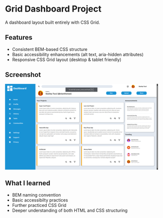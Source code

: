 # Grid Dashboard Project

A dashboard layout built entirely with CSS Grid.

## Features

- Consistent BEM-based CSS structure
- Basic accessibility enhancements (alt text, aria-hidden attributes)
- Responsive CSS Grid layout (desktop & tablet friendly)

## Screenshot

![screenshot](assets/Screenshot%20from%202025-08-29%2014-48-08.png)

## What I learned

- BEM naming convention
- Basic accessibilty practices
- Further practiced CSS Grid
- Deeper understanding of both HTML and CSS structuring
